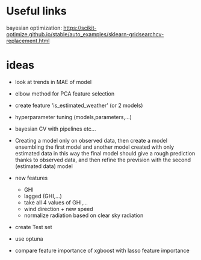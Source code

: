 # Useful links
bayesian optimization:
https://scikit-optimize.github.io/stable/auto_examples/sklearn-gridsearchcv-replacement.html

# ideas
- look at trends in MAE of model
- elbow method for PCA feature selection
- create feature 'is_estimated_weather' (or 2 models)
- hyperparameter tuning (models,parameters,...)
- bayesian CV with pipelines etc...
- Creating a model only on observed data, then create a model ensembling the first model and another model created with only estimated data
in this way the final model should give a rough prediction thanks to observed data, and then refine the prevision with the second (estimated data) model



- new features
    - GHI
    - lagged (GHI,...)
    - take all 4 values of GHI,...
    - wind direction + new speed
    - normalize radiation based on clear sky radiation

- create Test set 
- use optuna
- compare feature importance of xgboost with lasso feature importance
    